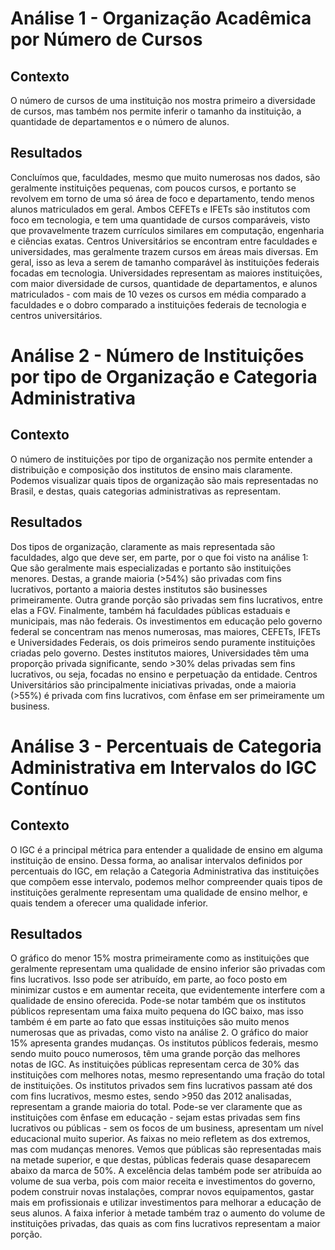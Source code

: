 # Análise 1 - Organização Acadêmica por Número de Cursos
## Contexto
O número de cursos de uma instituição nos mostra primeiro a diversidade de cursos, mas também nos permite inferir o tamanho da instituição, 
a quantidade de departamentos e o número de alunos.

## Resultados
Concluímos que, faculdades, mesmo que muito numerosas nos dados, são geralmente instituições pequenas, com poucos cursos, e portanto se revolvem 
em torno de uma só área de foco e departamento, tendo menos alunos matriculados em geral. Ambos CEFETs e IFETs são institutos com foco em tecnologia, 
e tem uma quantidade de cursos comparáveis, visto que provavelmente trazem currículos similares em computação, engenharia e ciências exatas. 
Centros Universitários se encontram entre faculdades e universidades, mas geralmente trazem cursos em áreas mais diversas.
Em geral, isso as leva a serem de tamanho comparável às instituições federais focadas em tecnologia. Universidades representam as maiores instituições,
com maior diversidade de cursos, quantidade de departamentos, e alunos matriculados - com mais de 10 vezes os cursos em média comparado a faculdades e
o dobro comparado a instituições federais de tecnologia e centros universitários.


# Análise 2 - Número de Instituições por tipo de Organização e Categoria Administrativa
## Contexto
O número de instituições por tipo de organização nos permite entender a distribuição e composição dos institutos de ensino mais claramente.
Podemos visualizar quais tipos de organização são mais representadas no Brasil, e destas, quais categorias administrativas as representam.

## Resultados
Dos tipos de organização, claramente as mais representada são faculdades, algo que deve ser, em parte, por o que foi visto na análise 1: Que são geralmente
mais especializadas e portanto são instituições menores. Destas, a grande maioria (>54%) são privadas com fins lucrativos, portanto a maioria destes institutos
são businesses primeiramente. Outra grande porção são privadas sem fins lucrativos, entre elas a FGV. Finalmente, também há faculdades públicas estaduais e municipais, 
mas não federais. Os investimentos em educação pelo governo federal se concentram nas menos numerosas, mas maiores, CEFETs, IFETs e Universidades Federais, os dois primeiros 
sendo puramente instituições criadas pelo governo. Destes institutos maiores, Universidades têm uma proporção privada significante, sendo >30% delas privadas sem fins lucrativos, 
ou seja, focadas no ensino e perpetuação da entidade. Centros Universitários são principalmente iniciativas privadas, onde a maioria (>55%) é privada com fins lucrativos, 
com ênfase em ser primeiramente um business.


# Análise 3 - Percentuais de Categoria Administrativa em Intervalos do IGC Contínuo
## Contexto
O IGC é a principal métrica para entender a qualidade de ensino em alguma instituição de ensino. Dessa forma, ao analisar intervalos definidos por percentuais do IGC, 
em relação a Categoria Administrativa das instituições que compõem esse intervalo, podemos melhor compreender quais tipos de instituições geralmente representam uma qualidade de ensino melhor, 
e quais tendem a oferecer uma qualidade inferior.

## Resultados
O gráfico do menor 15% mostra primeiramente como as instituições que geralmente representam uma qualidade de ensino inferior são privadas com fins lucrativos. 
Isso pode ser atribuído, em parte, ao foco posto em minimizar custos e em aumentar receita, que evidentemente interfere com a qualidade de ensino oferecida. 
Pode-se notar também que os institutos públicos representam uma faixa muito pequena do IGC baixo, mas isso também é em parte ao fato que essas instituições são muito menos numerosas que as privadas, 
como visto na análise 2. O gráfico do maior 15% apresenta grandes mudanças. Os institutos públicos federais, mesmo sendo muito pouco numerosos, têm uma grande porção das melhores notas de IGC. 
As instituições públicas representam cerca de 30% das instituições com melhores notas, mesmo representando uma fração do total de instituições. 
Os institutos privados sem fins lucrativos passam até dos com fins lucrativos, mesmo estes, sendo >950 das 2012 analisadas, representam a grande maioria do total. 
Pode-se ver claramente que as instituições com ênfase em educação - sejam estas privadas sem fins lucrativos ou públicas - sem os focos de um business, apresentam um nível educacional muito superior. 
As faixas no meio refletem as dos extremos, mas com mudanças menores. Vemos que públicas são representadas mais na metade superior, e que destas, públicas federais quase desaparecem abaixo da marca de 50%. 
A excelência delas também pode ser atribuída ao volume de sua verba, pois com maior receita e investimentos do governo, podem construir novas instalações, comprar novos equipamentos, 
gastar mais em profissionais e utilizar investimentos para melhorar a educação de seus alunos. A faixa inferior à metade também traz o aumento do volume de instituições privadas, 
das quais as com fins lucrativos representam a maior porção.
